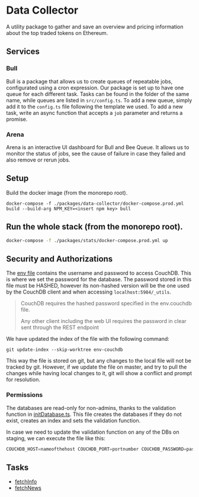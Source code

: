 # Data Collector

A utility package to gather and save an overview and pricing information about the top traded tokens on Ethereum.

## Services

### Bull

Bull is a package that allows us to create queues of repeatable jobs, configurated using a cron expression. Our package is set up to have one queue for each different task. Tasks can be found in the folder of the same name, while queues are listed in `src/config.ts`.
To add a new queue, simply add it to the `config.ts` file following the template we used.
To add a new task, write an async function that accepts a `job` parameter and returns a promise.

### Arena

Arena is an interactive UI dashboard for Bull and Bee Queue. It allows us to monitor the status of jobs, see the cause of failure in case they failed and also remove or rerun jobs.

## Setup

Build the docker image (from the monorepo root).

    docker-compose -f ./packages/data-collector/docker-compose.prod.yml build --build-arg NPM_KEY=<insert npm key> bull

## Run the whole stack (from the monorepo root).

```sh
docker-compose -f ./packages/stats/docker-compose.prod.yml up
```

## Security and Authorizations

The [env file](./env.couchdb) contains the username and password to access CouchDB. This is where we set the password for the database. The password stored in this file must be HASHED, however its non-hashed version will be the one used by the CouchDB client and when accessing `localhost:5984/_utils`.

> CouchDB requires the hashed password specified in the env.couchdb file.
>
> Any other client including the web UI requires the password in clear sent through the REST endpoint

We have updated the index of the file with the following command:

    git update-index --skip-worktree env-couchdb

This way the file is stored on git, but any changes to the local file will not be tracked by git. However, if we update the file on master, and try to pull the changes while having local changes to it, git will show a conflict and prompt for resolution.

### Permissions

The databases are read-only for non-admins, thanks to the validation function in [initDatabase.ts](./src/initDatabase.ts). This file creates the databases if they do not exist, creates an index and sets the validation function.

In case we need to update the validation function on any of the DBs on staging, we can execute the file like this:

```javascript
COUCHDB_HOST=nameofthehost COUCHDB_PORT=portnumber COUCHDB_PASSWORD=password node dist/initDatabase.js
```

## Tasks

-   [fetchInfo](docs/tasks/fetch_info.md)
-   [fetchNews](docs/tasks/fetch_news.md)

